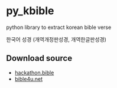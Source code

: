 # py_kbible

python library to extract korean bible verse

한국어 성경 (개역개정판성경, 개역한글판성경)

## Download source

- [hackathon.bible](http://www.hackathon.bible/data.html)
- [bible4u.net](https://bible4u.net/en/download)

